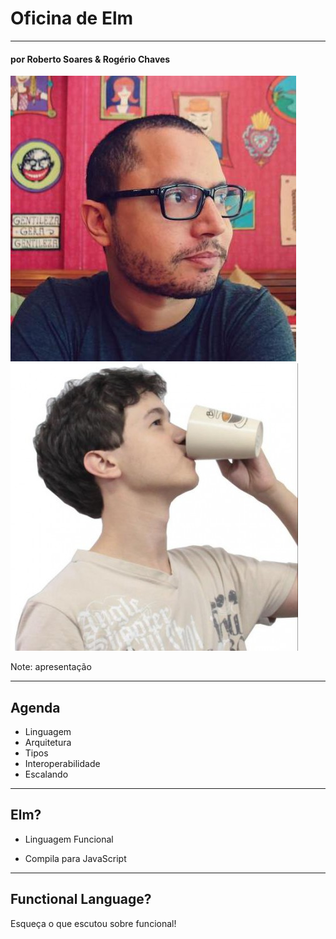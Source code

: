 # Oficina de Elm
<hr />
<h4 class="subtitle">por Roberto Soares & Rogério Chaves</h4>

<img src="pictures/roberto.jpeg" class="picture" />
<img src="pictures/rogerio.jpeg" class="picture" />

Note: apresentação

----

## Agenda

* Linguagem
* Arquitetura
* Tipos
* Interoperabilidade
* Escalando

----

## Elm?

* Linguagem Funcional
<!-- .element: class="fragment" data-fragment-index="1" -->
* Compila para JavaScript
<!-- .element: class="fragment" data-fragment-index="2" -->

----

## Functional Language?

Esqueça o que escutou sobre funcional!

